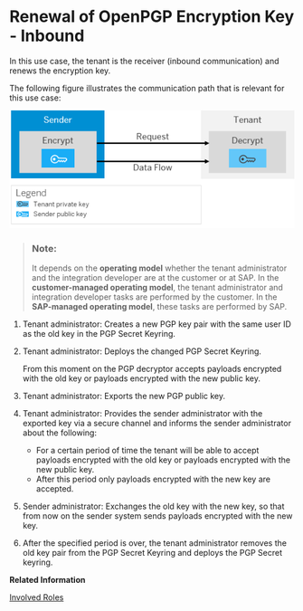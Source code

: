<!-- loio66cbb514a6394d30aaa229fa265b3b5a -->

# Renewal of OpenPGP Encryption Key - Inbound

In this use case, the tenant is the receiver \(inbound communication\) and renews the encryption key.

The following figure illustrates the communication path that is relevant for this use case:

![](images/Renewal_PGP_Encrypt_Inbound_a95879a.png)

> ### Note:  
> It depends on the **operating model** whether the tenant administrator and the integration developer are at the customer or at SAP. In the **customer-managed operating model**, the tenant administrator and integration developer tasks are performed by the customer. In the **SAP-managed operating model**, these tasks are performed by SAP.

1.  Tenant administrator: Creates a new PGP key pair with the same user ID as the old key in the PGP Secret Keyring.
2.  Tenant administrator: Deploys the changed PGP Secret Keyring.

    From this moment on the PGP decryptor accepts payloads encrypted with the old key or payloads encrypted with the new public key.

3.  Tenant administrator: Exports the new PGP public key.
4.  Tenant administrator: Provides the sender administrator with the exported key via a secure channel and informs the sender administrator about the following:
    -   For a certain period of time the tenant will be able to accept payloads encrypted with the old key or payloads encrypted with the new public key.
    -   After this period only payloads encrypted with the new key are accepted.

5.  Sender administrator: Exchanges the old key with the new key, so that from now on the sender system sends payloads encrypted with the new key.
6.  After the specified period is over, the tenant administrator removes the old key pair from the PGP Secret Keyring and deploys the PGP Secret keyring.

**Related Information**  


[Involved Roles](involved-roles-3968091.md "The security artifact renewal process requires that different persons perform a sequence of steps in a coordinated way on each side of the communication. The exact sequence depends on the kind of security material which is renewed and on the use case.")


